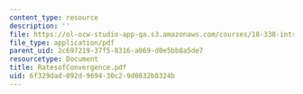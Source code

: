 ```yaml
---
content_type: resource
description: ''
file: https://ol-ocw-studio-app-qa.s3.amazonaws.com/courses/18-330-introduction-to-numerical-analysis-spring-2004/6f329dad092d969430c29d0832b8324b_RatesofConvergence.pdf
file_type: application/pdf
parent_uid: 2c697219-37f5-8316-a069-d0e5bb8a5de7
resourcetype: Document
title: RatesofConvergence.pdf
uid: 6f329dad-092d-9694-30c2-9d0832b8324b
---
```

